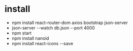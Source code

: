 # install
- npm install react-router-dom axios bootstrap json-server
- json-server --watch db.json --port 4000
- npm start 
- npm install nanoid
- npm install react-icons --save
